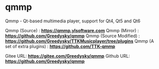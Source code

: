 # qmmp
Qmmp - Qt-based multimedia player, support for Qt4, Qt5 and Qt6

Qmmp (Source) : **<u>https://qmmp.ylsoftware.com</u>**
Qmmp (Mirror) : **<u>https://github.com/Greedysky/qmmp</u>**
Qmmp (Source Modified) : **<u>https://github.com/Greedysky/TTKMusicplayer/tree/plugins</u>**
Qmmp (A set of extra plugins) : **<u>https://github.com/TTK-qmmp</u>**

Gitee URL: **<u>https://gitee.com/Greedysky/qmmp</u>**
Github URL: **<u>https://github.com/Greedysky/qmmp</u>**
